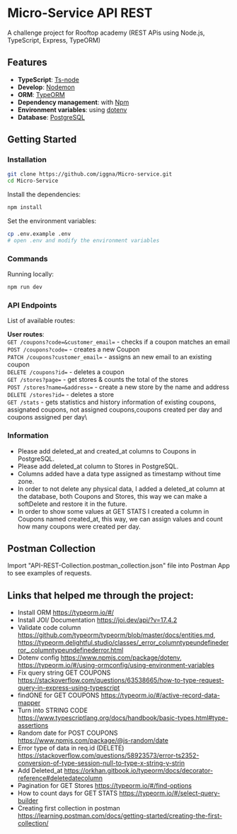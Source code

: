 # Micro-Service API REST

A challenge project for Rooftop academy
(REST APis using Node.js, TypeScript, Express, TypeORM)

## Features
- **TypeScript**: [Ts-node](https://www.npmjs.com/package/ts-node)
- **Develop**: [Nodemon](https://nodemon.io/)
- **ORM**: [TypeORM](https://typeorm.io/#/)
- **Dependency management**: with [Npm](https://docs.npmjs.com/about-npm/)
- **Environment variables**: using [dotenv](https://github.com/motdotla/dotenv)
- **Database**: [PostgreSQL](https://www.postgresql.org/)

## Getting Started
### Installation

```bash
git clone https://github.com/iggna/Micro-service.git
cd Micro-Service
```

Install the dependencies:

```bash
npm install
```

Set the environment variables:
```bash
cp .env.example .env
# open .env and modify the environment variables
```

### Commands

Running locally:

```bash
npm run dev
```

### API Endpoints

List of available routes:

**User routes**:\
`GET /coupons?code=&customer_email=` - checks if a coupon matches an email\
`POST /coupons?code=` - creates a new Coupon\
`PATCH /coupons?customer_email=` - assigns an new email to an existing coupon\
`DELETE /coupons?id=` - deletes a coupon\
`GET /stores?page=` - get stores & counts the total of the stores\
`POST /stores?name=&address=` - create a new store by the name and address\
`DELETE /stores?id=` - deletes a store\
`GET /stats` - gets statistics and history information of existing coupons, assignated coupons, not assigned coupons,coupons created per day and coupons assigned per day\

### Information
- Please add deleted_at and created_at columns to Coupons in PostgreSQL.
- Please add deleted_at column to Stores in PostgreSQL.
- Columns added have a data type assigned as timestamp without time zone. 
- In order to not delete any physical data, I added a deleted_at column at the database, both Coupons and Stores, this way we can make a softDelete and restore it in the future.
- In order to show some values at GET STATS I created a column in Coupons named created_at, this way, we can assign values and count how many coupons were created per day.

## Postman Collection

Import "API-REST-Collection.postman_collection.json" file into Postman App to see examples of requests.

## Links that helped me through the project:

- Install ORM https://typeorm.io/#/
- Install JOI/ Documentation https://joi.dev/api/?v=17.4.2
- Validate code column https://github.com/typeorm/typeorm/blob/master/docs/entities.md, https://typeorm.delightful.studio/classes/_error_columntypeundefinederror_.columntypeundefinederror.html
- Dotenv config https://www.npmjs.com/package/dotenv, https://typeorm.io/#/using-ormconfig/using-environment-variables
- Fix query string GET COUPONS https://stackoverflow.com/questions/63538665/how-to-type-request-query-in-express-using-typescript
- findONE for GET COUPONS https://typeorm.io/#/active-record-data-mapper
- Turn into STRING CODE https://www.typescriptlang.org/docs/handbook/basic-types.html#type-assertions
- Random date for POST COUPONS https://www.npmjs.com/package/@js-random/date
- Error type of data in req.id (DELETE) https://stackoverflow.com/questions/58923573/error-ts2352-conversion-of-type-session-null-to-type-x-string-y-strin
- Add Deleted_at https://orkhan.gitbook.io/typeorm/docs/decorator-reference#deletedatecolumn
- Pagination for GET Stores https://typeorm.io/#/find-options
- How to count days for GET STATS https://typeorm.io/#/select-query-builder
- Creating first collection in postman https://learning.postman.com/docs/getting-started/creating-the-first-collection/















